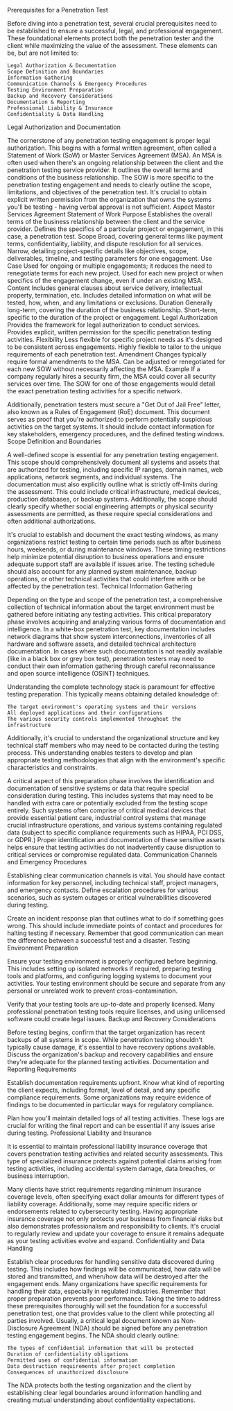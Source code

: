 
Prerequisites for a Penetration Test

Before diving into a penetration test, several crucial prerequisites need to be established to ensure a successful, legal, and professional engagement. These foundational elements protect both the penetration tester and the client while maximizing the value of the assessment. These elements can be, but are not limited to:

    Legal Authorization & Documentation
    Scope Definition and Boundaries
    Information Gathering
    Communication Channels & Emergency Procedures
    Testing Environment Preparation
    Backup and Recovery Considerations
    Documentation & Reporting
    Professional Liability & Insurance
    Confidentiality & Data Handling

Legal Authorization and Documentation

The cornerstone of any penetration testing engagement is proper legal authorization. This begins with a formal written agreement, often called a Statement of Work (SoW) or Master Services Agreement (MSA). An MSA is often used when there's an ongoing relationship between the client and the penetration testing service provider. It outlines the overall terms and conditions of the business relationship. The SOW is more specific to the penetration testing engagement and needs to clearly outline the scope, limitations, and objectives of the penetration test. It's crucial to obtain explicit written permission from the organization that owns the systems you'll be testing - having verbal approval is not sufficient.
Aspect 	Master Services Agreement 	Statement of Work
Purpose 	Establishes the overall terms of the business relationship between the client and the service provider. 	Defines the specifics of a particular project or engagement, in this case, a penetration test.
Scope 	Broad, covering general terms like payment terms, confidentiality, liability, and dispute resolution for all services. 	Narrow, detailing project-specific details like objectives, scope, deliverables, timeline, and testing parameters for one engagement.
Use Case 	Used for ongoing or multiple engagements; it reduces the need to renegotiate terms for each new project. 	Used for each new project or when specifics of the engagement change, even if under an existing MSA.
Content 	Includes general clauses about service delivery, intellectual property, termination, etc. 	Includes detailed information on what will be tested, how, when, and any limitations or exclusions.
Duration 	Generally long-term, covering the duration of the business relationship. 	Short-term, specific to the duration of the project or engagement.
Legal Authorization 	Provides the framework for legal authorization to conduct services. 	Provides explicit, written permission for the specific penetration testing activities.
Flexibility 	Less flexible for specific project needs as it's designed to be consistent across engagements. 	Highly flexible to tailor to the unique requirements of each penetration test.
Amendment 	Changes typically require formal amendments to the MSA. 	Can be adjusted or renegotiated for each new SOW without necessarily affecting the MSA.
Example 	If a company regularly hires a security firm, the MSA could cover all security services over time. 	The SOW for one of those engagements would detail the exact penetration testing activities for a specific network.

Additionally, penetration testers must secure a "Get Out of Jail Free" letter, also known as a Rules of Engagement (RoE) document. This document serves as proof that you're authorized to perform potentially suspicious activities on the target systems. It should include contact information for key stakeholders, emergency procedures, and the defined testing windows.
Scope Definition and Boundaries

A well-defined scope is essential for any penetration testing engagement. This scope should comprehensively document all systems and assets that are authorized for testing, including specific IP ranges, domain names, web applications, network segments, and individual systems. The documentation must also explicitly outline what is strictly off-limits during the assessment. This could include critical infrastructure, medical devices, production databases, or backup systems. Additionally, the scope should clearly specify whether social engineering attempts or physical security assessments are permitted, as these require special considerations and often additional authorizations.

It's crucial to establish and document the exact testing windows, as many organizations restrict testing to certain time periods such as after business hours, weekends, or during maintenance windows. These timing restrictions help minimize potential disruption to business operations and ensure adequate support staff are available if issues arise. The testing schedule should also account for any planned system maintenance, backup operations, or other technical activities that could interfere with or be affected by the penetration test.
Technical Information Gathering

Depending on the type and scope of the penetration test, a comprehensive collection of technical information about the target environment must be gathered before initiating any testing activities. This critical preparatory phase involves acquiring and analyzing various forms of documentation and intelligence. In a white-box penetration test, key documentation includes network diagrams that show system interconnections, inventories of all hardware and software assets, and detailed technical architecture documentation. In cases where such documentation is not readily available (like in a black box or grey box test), penetration testers may need to conduct their own information gathering through careful reconnaissance and open source intelligence (OSINT) techniques.

Understanding the complete technology stack is paramount for effective testing preparation. This typically means obtaining detailed knowledge of:

    The target environment's operating systems and their versions
    All deployed applications and their configurations
    The various security controls implemented throughout the infrastructure

Additionally, it's crucial to understand the organizational structure and key technical staff members who may need to be contacted during the testing process. This understanding enables testers to develop and plan appropriate testing methodologies that align with the environment's specific characteristics and constraints.

A critical aspect of this preparation phase involves the identification and documentation of sensitive systems or data that require special consideration during testing. This includes systems that may need to be handled with extra care or potentially excluded from the testing scope entirely. Such systems often comprise of critical medical devices that provide essential patient care, industrial control systems that manage crucial infrastructure operations, and various systems containing regulated data (subject to specific compliance requirements such as HIPAA, PCI DSS, or GDPR.) Proper identification and documentation of these sensitive assets helps ensure that testing activities do not inadvertently cause disruption to critical services or compromise regulated data.
Communication Channels and Emergency Procedures

Establishing clear communication channels is vital. You should have contact information for key personnel, including technical staff, project managers, and emergency contacts. Define escalation procedures for various scenarios, such as system outages or critical vulnerabilities discovered during testing.

Create an incident response plan that outlines what to do if something goes wrong. This should include immediate points of contact and procedures for halting testing if necessary. Remember that good communication can mean the difference between a successful test and a disaster.
Testing Environment Preparation

Ensure your testing environment is properly configured before beginning. This includes setting up isolated networks if required, preparing testing tools and platforms, and configuring logging systems to document your activities. Your testing environment should be secure and separate from any personal or unrelated work to prevent cross-contamination.

Verify that your testing tools are up-to-date and properly licensed. Many professional penetration testing tools require licenses, and using unlicensed software could create legal issues.
Backup and Recovery Considerations

Before testing begins, confirm that the target organization has recent backups of all systems in scope. While penetration testing shouldn't typically cause damage, it's essential to have recovery options available. Discuss the organization's backup and recovery capabilities and ensure they're adequate for the planned testing activities.
Documentation and Reporting Requirements

Establish documentation requirements upfront. Know what kind of reporting the client expects, including format, level of detail, and any specific compliance requirements. Some organizations may require evidence of findings to be documented in particular ways for regulatory compliance.

Plan how you'll maintain detailed logs of all testing activities. These logs are crucial for writing the final report and can be essential if any issues arise during testing.
Professional Liability and Insurance

It is essential to maintain professional liability insurance coverage that covers penetration testing activities and related security assessments. This type of specialized insurance protects against potential claims arising from testing activities, including accidental system damage, data breaches, or business interruption.

Many clients have strict requirements regarding minimum insurance coverage levels, often specifying exact dollar amounts for different types of liability coverage. Additionally, some may require specific riders or endorsements related to cybersecurity testing. Having appropriate insurance coverage not only protects your business from financial risks but also demonstrates professionalism and responsibility to clients. It's crucial to regularly review and update your coverage to ensure it remains adequate as your testing activities evolve and expand.
Confidentiality and Data Handling

Establish clear procedures for handling sensitive data discovered during testing. This includes how findings will be communicated, how data will be stored and transmitted, and when/how data will be destroyed after the engagement ends. Many organizations have specific requirements for handling their data, especially in regulated industries. Remember that proper preparation prevents poor performance. Taking the time to address these prerequisites thoroughly will set the foundation for a successful penetration test, one that provides value to the client while protecting all parties involved. Usually, a critical legal document known as Non-Disclosure Agreement (NDA) should be signed before any penetration testing engagement begins. The NDA should clearly outline:

    The types of confidential information that will be protected
    Duration of confidentiality obligations
    Permitted uses of confidential information
    Data destruction requirements after project completion
    Consequences of unauthorized disclosure

The NDA protects both the testing organization and the client by establishing clear legal boundaries around information handling and creating mutual understanding about confidentiality expectations.


